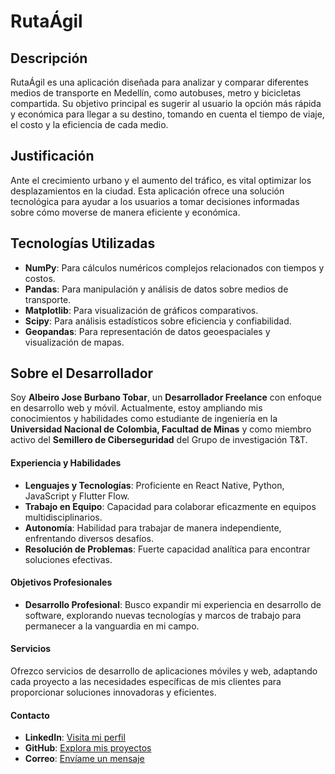 # RutaÁgil

## Descripción

RutaÁgil es una aplicación diseñada para analizar y comparar diferentes medios de transporte en Medellín, como autobuses, metro y bicicletas compartida. Su objetivo principal es sugerir al usuario la opción más rápida y económica para llegar a su destino, tomando en cuenta el tiempo de viaje, el costo y la eficiencia de cada medio.

## Justificación

Ante el crecimiento urbano y el aumento del tráfico, es vital optimizar los desplazamientos en la ciudad. Esta aplicación ofrece una solución tecnológica para ayudar a los usuarios a tomar decisiones informadas sobre cómo moverse de manera eficiente y económica.

## Tecnologías Utilizadas

- **NumPy**: Para cálculos numéricos complejos relacionados con tiempos y costos.
- **Pandas**: Para manipulación y análisis de datos sobre medios de transporte.
- **Matplotlib**: Para visualización de gráficos comparativos.
- **Scipy**: Para análisis estadísticos sobre eficiencia y confiabilidad.
- **Geopandas**: Para representación de datos geoespaciales y visualización de mapas.

## Sobre el Desarrollador

Soy **Albeiro Jose Burbano Tobar**, un **Desarrollador Freelance** con enfoque en desarrollo web y móvil. Actualmente, estoy ampliando mis conocimientos y habilidades como estudiante de ingeniería en la **Universidad Nacional de Colombia, Facultad de Minas** y como miembro activo del **Semillero de Ciberseguridad** del Grupo de investigación T&T.

#### Experiencia y Habilidades

- **Lenguajes y Tecnologías**: Proficiente en React Native, Python, JavaScript y Flutter Flow.
- **Trabajo en Equipo**: Capacidad para colaborar eficazmente en equipos multidisciplinarios.
- **Autonomía**: Habilidad para trabajar de manera independiente, enfrentando diversos desafíos.
- **Resolución de Problemas**: Fuerte capacidad analítica para encontrar soluciones efectivas.

#### Objetivos Profesionales

- **Desarrollo Profesional**: Busco expandir mi experiencia en desarrollo de software, explorando nuevas tecnologías y marcos de trabajo para permanecer a la vanguardia en mi campo.

#### Servicios

Ofrezco servicios de desarrollo de aplicaciones móviles y web, adaptando cada proyecto a las necesidades específicas de mis clientes para proporcionar soluciones innovadoras y eficientes.

#### Contacto

- **LinkedIn**: [Visita mi perfil](http://www.linkedin.com/in/albeiro-jose-burbano-tobar-759ba4297)
- **GitHub**: [Explora mis proyectos](https://github.com/AlbeiroBurbanoTobar)
- **Correo**: [Envíame un mensaje](mailto:aburbanot@unal.edu.co)
